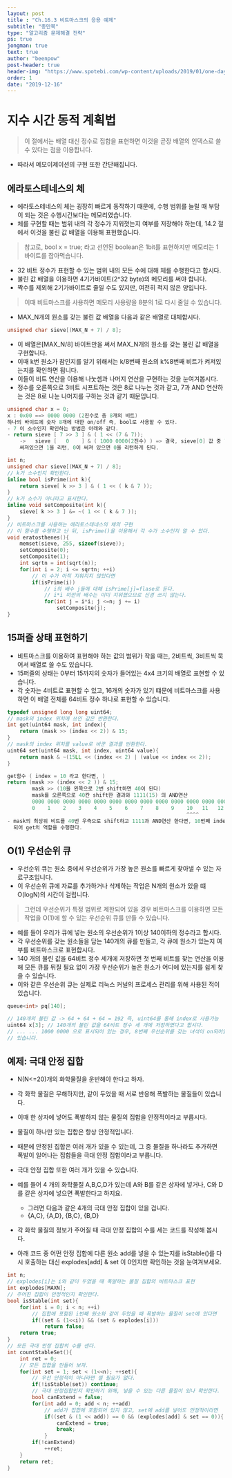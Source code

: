 ```yaml
---
layout: post
title : "Ch.16.3 비트마스크의 응용 예제"
subtitle: "종만북"
type: "알고리즘 문제해결 전략"
ps: true
jongman: true
text: true
author: "beenpow"
post-header: true
header-img: "https://www.spotebi.com/wp-content/uploads/2019/01/one-day-day-one-workout-motivation-spotebi.jpg"
order: 1
date: "2019-12-16"
---
```


# 지수 시간 동적 계획법

>  이 절에서는 배열 대신 정수로 집합을 표현하면 이것을 곧장 배열의 인덱스로 쓸 수 있다는 점을
  이용합니다.
- 따라서 메모이제이션의 구현 또한 간단해집니다.


## 에라토스테네스의 체

- 에라토스테네스의 체는 굉장히 빠르게 동작하기 때문에, 수행 범위를 늘릴 때 부담이 되는 것은
  수행시간보다는 메모리였습니다.
- 체를 구현할 때는 범위 내의 각 정수가 지워졋는지 여부를 저장해야 하는데, 14.2 절에서 이것을 불린 값
  배열을 이용해 표현했습니다.

> 참고로, bool x = true; 라고 선언된 boolean은 1bit를 표현하지만 메모리는 1 바이트를 잡아먹습니다.


- 32 비트 정수가 표현할 수 있는 범위 내의 모든 수에 대해 체를 수행한다고 합시다.
- 불린 값 배열을 이용하면 4기가바이트(2^32 byte)의 메모리를 써야 합니다.
- 짝수를 제외해 2기가바이트로 줄일 수도 있지만, 여전히 적지 않은 양입니다.

> 이때 비트마스크를 사용하면 메모리 사용량을 8분의 1로 다시 줄일 수 있습니다.


- MAX_N개의 원소를 갖는 불린 값 배열을 다음과 같은 배열로 대체합시다.

```cpp
unsigned char sieve[(MAX_N + 7) / 8];
```

- 이 배열은[MAX_N/8] 바이트만을 써서 MAX_N개의 원소를 갖는 불린 값 배열을 구현합니다.
- 이때 k번 원소가 참인지를 알기 위해서는 k/8번째 원소의 k%8번째 비트가 켜져있는지를 확인하면 됩니다.
- 이들이 비트 연산을 이용해 나눗셈과 나머지 연산을 구현하는 것을 눈여겨봅시다.
- 정수를 오른쪽으로 3비트 시프트하는 것은 8로 나누는 것과 같고, 7과 AND 연산하는 것은 8로 나눈
  나머지를 구하는 것과 같기 때문입니다.

```cpp
unsigned char x = 0;
x : 0x00 ==> 0000 0000 (2진수로 총 8개의 비트)
하나의 바이트에 숫자 8개에 대한 on/off 즉, bool로 사용할 수 있다.
- 7 이 소수인지 확인하는 방법은 아래와 같다.
- return sieve [ 7 >> 3 ] & ( 1 << (7 & 7));
    ->   sieve [   0    ] & ( 1000 0000(2진수) ) => 결국, sieve[0] 값 중 7번째에 해당하는 비트에 1이
    써져있으면 1을 리턴, 0이 써져 있으면 0을 리턴하게 된다.
```

```cpp
int n;
unsigned char sieve[(MAX_N + 7) / 8];
// k가 소수인지 확인한다.
inline bool isPrime(int k){
    return sieve[ k >> 3 ] & ( 1 << ( k & 7 ));
}
// k가 소수가 아니라고 표시한다.
inline void setComposite(int k){
    sieve[ k >> 3 ] &= ~( 1 << ( k & 7 ));
}
// 비트마스크를 사용하는 에라토스테네스의 체의 구현
// 이 함수를 수행하고 난 뒤, isPrime()을 이용해서 각 수가 소수인지 알 수 있다.
void eratosthenes(){
    memset(sieve, 255, sizeof(sieve));
    setComposite(0);
    setComposite(1);
    int sqrtn = int(sqrt(n));
    for(int i = 2; i <= sqrtn; ++i)
        // 이 수가 아직 지워지지 않았다면 
        if(isPrime(i))
            // i의 배수 j들에 대해 isPrime[j]=flase로 둔다.
            // i*i 미만의 배수는 이미 지워졌으므로 신경 쓰지 않는다.
            for(int j = i*i; j <=n; j += i)
                setComposite(j);
}
```

## 15퍼즐 상태 표현하기

- 비트마스크를 이용하여 표현해야 하는 값의 범위가 작을 때는, 2비트씩, 3비트씩 묵어서 배열로 쓸 수도 있습니다.
- 15퍼즐의 상태는 0부터 15까지의 숫자가 들어있는 4x4 크기의 배열로 표현할 수 있습니다.
- 각 숫자는 4비트로 표현할 수 있고, 16개의 숫자가 있기 떄문에 비트마스크를 사용하면 이 배열 전체를
  64비트 정수 하나로 표현할 수 있습니다.

```cpp
typedef unsigned long long uint64;
// mask의 index 위치에 쓰인 값은 반환한다.
int get(uint64 mask, int index){
    return (mask >> (index << 2)) & 15;
}
// mask의 index 위치를 value로 바꾼 결과를 반환한다.
uint64 set(uint64 mask, int index, uint64 value){
    return mask & ~(15LL << (index << 2) | (value << index << 2));
}
```

```cpp
get함수 ( index = 10 라고 한다면, ) 
return (mask >> (index << 2 )) & 15;
        mask >> (10을 왼쪽으로 2번 shift하면 40이 된다)
        mask를 오른쪽으로 40칸 shift한 결과와 1111(15) 의 AND연산
        0000 0000 0000 0000 0000 0000 0000 0000 0000 0000 0000 0000 0000 0000 0000 0000
        0    1    2    3    4    5    6    7    8    9    10   11   12   13   14   15   (번째 숫자)
                                                          ^^^^                         
- mask의 최상위 비트를 40번 우측으로 shift하고 1111과 AND연산 한다면, 10번째 index의 값을 가지게
  되어 get의 역할을 수행한다.
```

## O(1) 우선순위 큐

- 우선순위 큐는 원소 중에서 우선순위가 가장 높은 원소를 빠르게 찾아낼 수 있는 자료구조입니다.
- 이 우선순위 큐에 자료를 추가하거나 삭제하는 작업은 N개의 원소가 있을 떄 O(logN)의 시간이 걸립니다.

> 그런데 우선순위가 특정 범위로 제한되어 있을 경우 비트마스크를 이용하면 모든 작업을 O(1)에 할 수 있는 우선순위 큐를 만들 수 있습니다.
- 예를 들어 우리가 큐에 넣는 원소의 우선순위가 1이상 140이하의 정수라고 합시다.
- 각 우선순위를 갖는 원소들을 담는 140개의 큐를 만들고, 각 큐에 원소가 있는지 여부를 비트마스크로
  표현합시다.
- 140 개의 불린 값을 64비트 정수 세개에 저장하면 첫 번째 비트를 찾는 연산을 이용해 모든 큐를 뒤질
  필요 없이 가장 우선순위가 높은 원소가 어디에 있는지를 쉽게 찾을 수 있습니다.
- 이와 같은 우선순위 큐는 실제로 리눅스 커널의 프로세스 관리를 위해 사용된 적이 있습니다.

```cpp
queue<int> pq[140];

// 140개의 불린 값 -> 64 + 64 + 64 = 192 즉, uint64를 통해 index로 사용가능
uint64 x[3]; // 140개의 불린 값을 64비트 정수 세 개에 저장하였다고 합시다.
// ... ... 1000 0000 으로 표시되어 있는 경우, 8번째 우선순위를 갖는 녀석이 on되어있다고 확인할 수
// 있습니다.
```

## 예제: 극대 안정 집합 

- N(N<=20)개의 화학물질을 운반해야 한다고 하자.
- 각 화학 물질은 무해하지만, 같이 두었을 때 서로 반응해 폭발하는 물질들이 있습니다.
- 이때 한 상자에 넣어도 폭발하지 않는 물질의 집합을 안정적이라고 부릅시다.
- 물질이 하나만 있는 집합은 항상 안정적입니다.
- 때문에 안정된 집합은 여러 개가 있을 수 있는데, 그 중 물질을 하나라도 추가하면 폭발이 일어나는
  집합들을 극대 안정 집합이라고 부릅니다.
- 극대 안정 집합 또한 여러 개가 있을 수 있습니다.
- 예를 들어 4 개의 화학물질 A,B,C,D가 있는데 A와 B를 같은 상자에 넣거나, C와 D를 같은 상자에 넣으면
  폭발한다고 하지요.
    - 그러면 다음과 같은 4개의 극대 안정 집합이 있을 겁니다.
    - {A,C}, {A,D}, {B,C}, {B,D}

- 각 화학 물질의 정보가 주어질 때 극대 안정 집합의 수를 세는 코드를 작성해 봅시다.
- 아래 코드 중 어떤 안정 집합에 다른 원소 add를 넣을 수 있는지를 isStable()를 다시 호출하는 대신
  explodes[add] & set 이 0인지만 확인하는 것을 눈여겨보세요.

```cpp
int n;
// explodes[i]는 i와 같이 두었을 때 폭발하는 물질 집합의 비트마스크 표현
int explodes[MAXN];
// 주어진 집합이 안정적인지 확인한다.
bool isStable(int set){
    for(int i = 0; i < n; ++i)
        // 집합에 포함된 i번째 원소와 같이 두었을 때 폭발하는 물질이 set에 있다면
        if((set & (1<<i)) && (set & explodes[i]))
            return false;
    return true;
}
// 모든 극대 안정 집합의 수를 센다.
int countStableSet(){
    int ret = 0;
    // 모든 집합을 만들어 보자.
    for(int set = 1; set < (1<<n); ++set){
        // 우선 안정적이 아니라면 셀 필요가 없다.
        if(!isStable(set)) continue;
        // 극대 안정집합인지 확인하기 위해, 넣을 수 있는 다른 물질이 있나 확인한다.
        bool canExtend = false;
        for(int add = 0; add < n; ++add)
            // add가 집합에 포함되어 있지 않고, set에 add를 넣어도 안정적이라면
            if((set & (1 << add)) == 0 && (explodes[add] & set == 0)){
                canExtend = true;
                break;
            }
        if(!canExtend)
            ++ret;
    }
    return ret;
}
```
